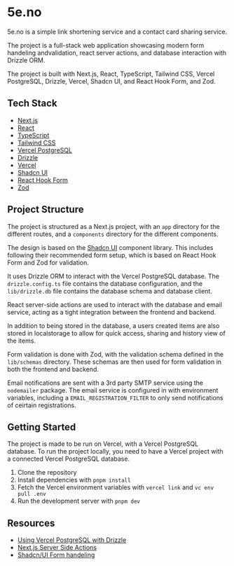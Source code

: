# 5e.no

5e.no is a simple link shortening service and a contact card sharing service.

The project is a full-stack web application showcasing modern form handeling andvalidation, react server actions, and database interaction with Drizzle ORM.

The project is built with Next.js, React, TypeScript, Tailwind CSS, Vercel PostgreSQL, Drizzle, Vercel, Shadcn UI, and React Hook Form, and Zod.

## Tech Stack

- [Next.js](https://nextjs.org/)
- [React](https://reactjs.org/)
- [TypeScript](https://www.typescriptlang.org/)
- [Tailwind CSS](https://tailwindcss.com/)
- [Vercel PostgreSQL](https://vercel.com/storage/postgres)
- [Drizzle](https://drizzle.dev/)
- [Vercel](https://vercel.com/)
- [Shadcn UI](https://ui.shadcn.com/)
- [React Hook Form](https://react-hook-form.com/)
- [Zod](https://zod.dev/)

## Project Structure

The project is structured as a Next.js project, with an `app` directory for the different routes, and a `components` directory for the different components.

The design is based on the [Shadcn UI](https://ui.shadcn.com/) component library. This includes following their recommended form setup, which is based on React Hook Form and Zod for validation.

It uses Drizzle ORM to interact with the Vercel PostgreSQL database. The `drizzle.config.ts` file contains the database configuration, and the `lib/drizzle.db` file contains the database schema and database client.

React server-side actions are used to interact with the database and email service, acting as a tight integration between the frontend and backend.

In addition to being stored in the database, a users created items are also stored in localstorage to allow for quick access, sharing and history view of the items.

Form validation is done with Zod, with the validation schema defined in the `lib/schemas` directory. These schemas are then used for form validation in both the frontend and backend.

Email notifications are sent with a 3rd party SMTP service using the `nodemailer` package. The email service is configured in with environment variables, including a `EMAIL_REGISTRATION_FILTER` to only send notifications of ceirtain registrations.

## Getting Started

The project is made to be run on Vercel, with a Vercel PostgreSQL database. To run the project locally, you need to have a Vercel project with a connected Vercel PostgreSQL database.

1. Clone the repository
2. Install dependencies with `pnpm install`
3. Fetch the Vercel environment variables with `vercel link` and `vc env pull .env`
4. Run the development server with `pnpm dev`

## Resources

- [Using Vercel PostgreSQL with Drizzle](https://github.com/vercel/examples/tree/main/storage/postgres-drizzle)
- [Next.js Server Side Actions](https://nextjs.org/docs/app/building-your-application/data-fetching/server-actions-and-mutations)
- [Shadcn/UI Form handeling](https://ui.shadcn.com/docs/components/form)
